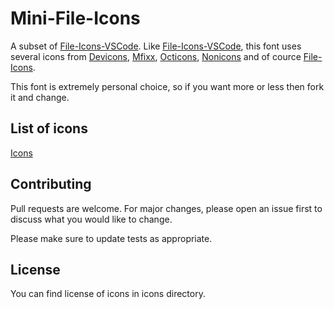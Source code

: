 # Mini-File-Icons

A subset of [File-Icons-VSCode](https://github.com/file-icons/vscode).
Like [File-Icons-VSCode](https://github.com/file-icons/vscode),
this font uses several icons from [Devicons](https://github.com/vorillaz/devicons),
[Mfixx](https://github.com/fizzed/font-mfizz),
[Octicons](https://github.com/primer/octicons),
[Nonicons](https://github.com/yamatsum/nonicons)
and of cource [File-Icons](https://github.com/file-icons/icons).

This font is extremely personal choice,
so if you want more or less then fork it and change.

## List of icons

[Icons](https://github.com/Nguyen-Hoang-Nam/mini-file-icons/blob/main/icons.md)

## Contributing

Pull requests are welcome. For major changes,
please open an issue first to discuss what you would like to change.

Please make sure to update tests as appropriate.

## License

You can find license of icons in icons directory.
